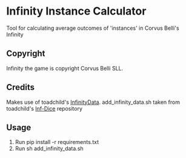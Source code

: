 # Infinity Instance Calculator
Tool for calculating average outcomes of 'instances' in Corvus Belli's Infinity

## Copyright
Infinity the game is copyright Corvus Belli SLL.

## Credits
Makes use of toadchild's [InfinityData](https://bitbucket.org/toadchild/infinitydata/src/master/). add_infinity_data.sh taken from toadchild's [Inf-Dice](https://github.com/toadchild/inf-dice) repository

## Usage

1. Run pip install -r requirements.txt
2. Run sh add_infinity_data.sh

